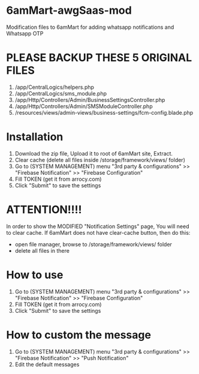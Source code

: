 # 6amMart-awgSaas-mod
Modification files to 6amMart for adding whatsapp notifications and Whatsapp OTP
# PLEASE BACKUP THESE 5 ORIGINAL FILES
1. /app/CentralLogics/helpers.php
2. /app/CentralLogics/sms_module.php
3. /app/Http/Controllers/Admin/BusinessSettingsController.php
4. /app/Http/Controllers/Admin/SMSModuleController.php
5. /resources/views/admin-views/business-settings/fcm-config.blade.php
# Installation
1. Download the zip file, Upload it to root of 6amMart site, Extract.
2. Clear cache (delete all files inside /storage/framework/views/ folder)
3. Go to (SYSTEM MANAGEMENT) menu "3rd party & configurations" >> "Firebase Notification" >> "Firebase Configuration"
4. Fill TOKEN (get it from arrocy.com)
5. Click "Submit" to save the settings
# ATTENTION!!!!
In order to show the MODIFIED "Notification Settings" page, You will need to clear cache.
If 6amMart does not have clear-cache button, then do this:
- open file manager, browse to /storage/framework/views/ folder
- delete all files in there
# How to use
1. Go to (SYSTEM MANAGEMENT) menu "3rd party & configurations" >> "Firebase Notification" >> "Firebase Configuration"
2. Fill TOKEN (get it from arrocy.com)
3. Click "Submit" to save the settings
# How to custom the message
1. Go to (SYSTEM MANAGEMENT) menu "3rd party & configurations" >> "Firebase Notification" >> "Push Notification"
2. Edit the default messages
